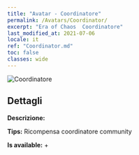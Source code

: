 ```yaml
---
title: "Avatar - Coordinatore"
permalink: /Avatars/Coordinator/
excerpt: "Era of Chaos  Coordinatore"
last_modified_at: 2021-07-06
locale: it
ref: "Coordinator.md"
toc: false
classes: wide
---
```

 ![Coordinatore](/images/a/avatarFrame_15.png)

## Dettagli

 **Descrizione:**  

 **Tips:** Ricompensa coordinatore community 

 **Is available:**  + 

